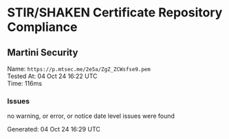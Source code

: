 # STIR/SHAKEN Certificate Repository Compliance

## Martini Security

Name: `https://p.mtsec.me/2e5a/ZgZ_ZCWsfse9.pem`\
Tested At: 04 Oct 24 16:22 UTC\
Time: 116ms

### Issues

no warning, or error, or notice date level issues were found

Generated: 04 Oct 24 16:29 UTC
